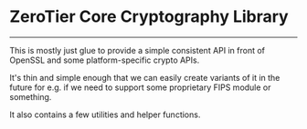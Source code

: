 # ZeroTier Core Cryptography Library

------

This is mostly just glue to provide a simple consistent API in front of OpenSSL and some platform-specific crypto APIs.

It's thin and simple enough that we can easily create variants of it in the future for e.g. if we need to support some proprietary FIPS module or something.

It also contains a few utilities and helper functions.
